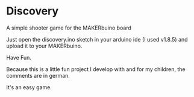 # Discovery
A simple shooter game for the MAKERbuino board

Just open the discovery.ino sketch in your arduino ide (I used v1.8.5) and upload it to your MAKERbuino.

Have Fun.

Because this is a little fun project I develop with and for my children, the comments are in german.

It's an easy game.
